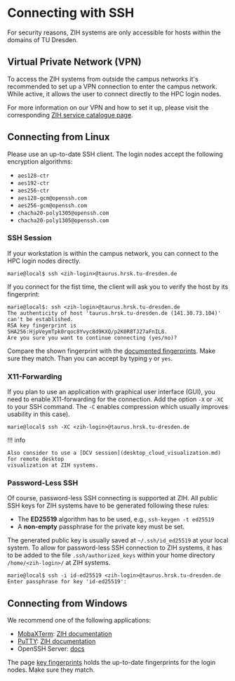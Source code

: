# Connecting with SSH

For security reasons, ZIH systems are only accessible for hosts within the domains of TU Dresden.

## Virtual Private Network (VPN)

To access the ZIH systems from outside the campus networks it's recommended to set up a VPN
connection to enter the campus network. While active, it allows the user to connect directly to the
HPC login nodes.

For more information on our VPN and how to set it up, please visit the corresponding
[ZIH service catalogue page](https://tu-dresden.de/zih/dienste/service-katalog/arbeitsumgebung/zugang_datennetz/vpn).

## Connecting from Linux

Please use an up-to-date SSH client. The login nodes accept the following encryption algorithms:

* `aes128-ctr`
* `aes192-ctr`
* `aes256-ctr`
* `aes128-gcm@openssh.com`
* `aes256-gcm@openssh.com`
* `chacha20-poly1305@openssh.com`
* `chacha20-poly1305@openssh.com`

### SSH Session

If your workstation is within the campus network, you can connect to the HPC login nodes directly.

```console
marie@local$ ssh <zih-login>@taurus.hrsk.tu-dresden.de
```

If you connect for the fist time, the client will ask you to verify the host by its fingerprint:

```console
marie@local$: ssh <zih-login>@taurus.hrsk.tu-dresden.de
The authenticity of host 'taurus.hrsk.tu-dresden.de (141.30.73.104)' can't be established.
RSA key fingerprint is SHA256:HjpVeymTpk0rqoc8Yvyc8d9KXQ/p2K0R8TJ27aFnIL8.
Are you sure you want to continue connecting (yes/no)?
```

Compare the shown fingerprint with the [documented fingerprints](key_fingerprints.md). Make sure
they match. Than you can accept by typing `y` or `yes`.

### X11-Forwarding

If you plan to use an application with graphical user interface (GUI), you need to enable
X11-forwarding for the connection. Add the option `-X` or `-XC` to your SSH command. The `-C` enables
compression which usually improves usability in this case).

```console
marie@local$ ssh -XC <zih-login>@taurus.hrsk.tu-dresden.de
```

!!! info

    Also consider to use a [DCV session](desktop_cloud_visualization.md) for remote desktop
    visualization at ZIH systems.

### Password-Less SSH

Of course, password-less SSH connecting is supported at ZIH. All public SSH keys for ZIH systems
have to be generated following these rules:

  * The **ED25519** algorithm has to be used, e.g., `ssh-keygen -t ed25519`
  * A **non-empty** passphrase for the private key must be set.

The generated public key is usually saved at `~/.ssh/id_ed25519` at your local system. To allow for
password-less SSH connection to ZIH systems, it has to be added to the file `.ssh/authorized_keys` within
your home directory `/home/<zih-login>/` at ZIH systems.

```console
marie@local$ ssh -i id-ed25519 <zih-login>@taurus.hrsk.tu-dresden.de
Enter passphrase for key 'id-ed25519':
```

## Connecting from Windows

We recommend one of the following applications:

  * [MobaXTerm](https://mobaxterm.mobatek.net): [ZIH documentation](misc/basic_usage_of_MobaXterm.pdf)
  * [PuTTY](https://www.putty.org): [ZIH documentation](misc/basic_usage_of_PuTTY.pdf)
  * OpenSSH Server: [docs](https://docs.microso.com/de-de/windows-server/administration/openssh/openssh_install_firstuse)

The page [key fingerprints](key_fingerprints.md) holds the up-to-date fingerprints for the login
nodes. Make sure they match.

